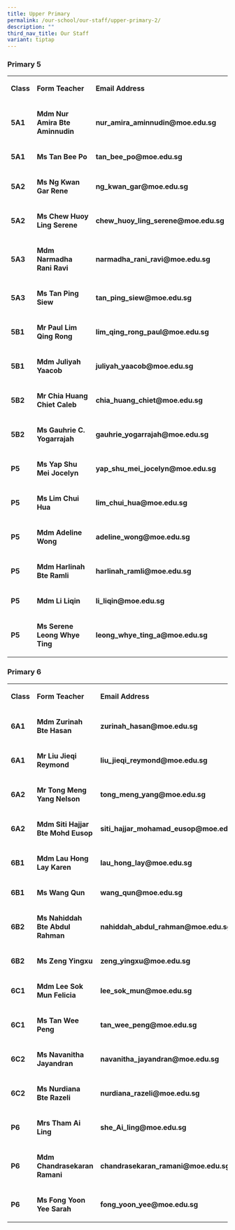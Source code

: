 ```yaml
---
title: Upper Primary
permalink: /our-school/our-staff/upper-primary-2/
description: ""
third_nav_title: Our Staff
variant: tiptap
---
```

<h3><strong>Primary 5</strong></h3>
<table>
<tbody>
<tr>
<td rowspan="1" colspan="1">
<p><strong>Class</strong>
</p>
</td>
<td rowspan="1" colspan="1">
<p><strong>Form Teacher</strong>
</p>
</td>
<td rowspan="1" colspan="1">
<p><strong>Email Address</strong>
</p>
</td>
</tr>
<tr>
<td rowspan="1" colspan="1">
<p><strong>5A1</strong>
</p>
</td>
<td rowspan="1" colspan="1">
<p><strong>Mdm Nur Amira Bte Aminnudin</strong>
</p>
</td>
<td rowspan="1" colspan="1">
<p><strong>nur_amira_aminnudin@moe.edu.sg</strong>
</p>
</td>
</tr>
<tr>
<td rowspan="1" colspan="1">
<p><strong>5A1</strong>
</p>
</td>
<td rowspan="1" colspan="1">
<p><strong>Ms Tan Bee Po</strong>
</p>
</td>
<td rowspan="1" colspan="1">
<p><strong>tan_bee_po@moe.edu.sg</strong>
</p>
</td>
</tr>
<tr>
<td rowspan="1" colspan="1">
<p><strong>5A2</strong>
</p>
</td>
<td rowspan="1" colspan="1">
<p><strong>Ms Ng Kwan Gar Rene</strong>
</p>
</td>
<td rowspan="1" colspan="1">
<p><strong>ng_kwan_gar@moe.edu.sg</strong>
</p>
</td>
</tr>
<tr>
<td rowspan="1" colspan="1">
<p><strong>5A2</strong>
</p>
</td>
<td rowspan="1" colspan="1">
<p><strong>Ms Chew Huoy Ling Serene</strong>
</p>
</td>
<td rowspan="1" colspan="1">
<p><strong>chew_huoy_ling_serene@moe.edu.sg</strong>
</p>
</td>
</tr>
<tr>
<td rowspan="1" colspan="1">
<p><strong>5A3</strong>
</p>
</td>
<td rowspan="1" colspan="1">
<p><strong>Mdm Narmadha Rani Ravi</strong>
</p>
</td>
<td rowspan="1" colspan="1">
<p><strong>narmadha_rani_ravi@moe.edu.sg</strong>
</p>
</td>
</tr>
<tr>
<td rowspan="1" colspan="1">
<p><strong>5A3</strong>
</p>
</td>
<td rowspan="1" colspan="1">
<p><strong>Ms Tan Ping Siew</strong>
</p>
</td>
<td rowspan="1" colspan="1">
<p><strong>tan_ping_siew@moe.edu.sg</strong>
</p>
</td>
</tr>
<tr>
<td rowspan="1" colspan="1">
<p><strong>5B1</strong>
</p>
</td>
<td rowspan="1" colspan="1">
<p><strong>Mr Paul Lim Qing Rong</strong>
</p>
</td>
<td rowspan="1" colspan="1">
<p><strong>lim_qing_rong_paul@moe.edu.sg</strong>
</p>
</td>
</tr>
<tr>
<td rowspan="1" colspan="1">
<p><strong>5B1</strong>
</p>
</td>
<td rowspan="1" colspan="1">
<p><strong>Mdm Juliyah Yaacob</strong>
</p>
</td>
<td rowspan="1" colspan="1">
<p><strong>juliyah_yaacob@moe.edu.sg</strong>
</p>
</td>
</tr>
<tr>
<td rowspan="1" colspan="1">
<p><strong>5B2</strong>
</p>
</td>
<td rowspan="1" colspan="1">
<p><strong>Mr Chia Huang Chiet Caleb</strong>
</p>
</td>
<td rowspan="1" colspan="1">
<p><strong>chia_huang_chiet@moe.edu.sg</strong>
</p>
</td>
</tr>
<tr>
<td rowspan="1" colspan="1">
<p><strong>5B2</strong>
</p>
</td>
<td rowspan="1" colspan="1">
<p><strong>Ms Gauhrie C. Yogarrajah</strong>
</p>
</td>
<td rowspan="1" colspan="1">
<p><strong>gauhrie_yogarrajah@moe.edu.sg</strong>
</p>
</td>
</tr>
<tr>
<td rowspan="1" colspan="1">
<p><strong>P5</strong>
</p>
</td>
<td rowspan="1" colspan="1">
<p><strong>Ms Yap Shu Mei Jocelyn</strong>
</p>
</td>
<td rowspan="1" colspan="1">
<p><strong>yap_shu_mei_jocelyn@moe.edu.sg</strong>
</p>
</td>
</tr>
<tr>
<td rowspan="1" colspan="1">
<p><strong>P5</strong>
</p>
</td>
<td rowspan="1" colspan="1">
<p><strong>Ms Lim Chui Hua</strong>
</p>
</td>
<td rowspan="1" colspan="1">
<p><strong>lim_chui_hua@moe.edu.sg</strong>
</p>
</td>
</tr>
<tr>
<td rowspan="1" colspan="1">
<p><strong>P5</strong>
</p>
</td>
<td rowspan="1" colspan="1">
<p><strong>Mdm Adeline Wong</strong>
</p>
</td>
<td rowspan="1" colspan="1">
<p><strong>adeline_wong@moe.edu.sg</strong>
</p>
</td>
</tr>
<tr>
<td rowspan="1" colspan="1">
<p><strong>P5</strong>
</p>
</td>
<td rowspan="1" colspan="1">
<p><strong>Mdm Harlinah Bte Ramli</strong>
</p>
</td>
<td rowspan="1" colspan="1">
<p><strong>harlinah_ramli@moe.edu.sg</strong>
</p>
</td>
</tr>
<tr>
<td rowspan="1" colspan="1">
<p><strong>P5</strong>
</p>
</td>
<td rowspan="1" colspan="1">
<p><strong>Mdm Li Liqin</strong>
</p>
</td>
<td rowspan="1" colspan="1">
<p><strong>li_liqin@moe.edu.sg</strong>
</p>
</td>
</tr>
<tr>
<td rowspan="1" colspan="1">
<p><strong>P5</strong>
</p>
</td>
<td rowspan="1" colspan="1">
<p><strong>Ms Serene Leong Whye Ting</strong>
</p>
</td>
<td rowspan="1" colspan="1">
<p><strong>leong_whye_ting_a@moe.edu.sg</strong>
</p>
</td>
</tr>
</tbody>
</table>
<h3><strong>Primary 6</strong></h3>
<table>
<tbody>
<tr>
<td rowspan="1" colspan="1">
<p><strong>Class</strong>
</p>
</td>
<td rowspan="1" colspan="1">
<p><strong>Form Teacher</strong>
</p>
</td>
<td rowspan="1" colspan="1">
<p><strong>Email Address</strong>
</p>
</td>
</tr>
<tr>
<td rowspan="1" colspan="1">
<p><strong>6A1</strong>
</p>
</td>
<td rowspan="1" colspan="1">
<p><strong>Mdm Zurinah Bte Hasan</strong>
</p>
</td>
<td rowspan="1" colspan="1">
<p><strong>zurinah_hasan@moe.edu.sg</strong>
</p>
</td>
</tr>
<tr>
<td rowspan="1" colspan="1">
<p><strong>6A1</strong>
</p>
</td>
<td rowspan="1" colspan="1">
<p><strong>Mr Liu Jieqi Reymond</strong>
</p>
</td>
<td rowspan="1" colspan="1">
<p><strong>liu_jieqi_reymond@moe.edu.sg</strong>
</p>
</td>
</tr>
<tr>
<td rowspan="1" colspan="1">
<p><strong>6A2</strong>
</p>
</td>
<td rowspan="1" colspan="1">
<p><strong>Mr Tong Meng Yang Nelson</strong>
</p>
</td>
<td rowspan="1" colspan="1">
<p><strong>tong_meng_yang@moe.edu.sg</strong>
</p>
</td>
</tr>
<tr>
<td rowspan="1" colspan="1">
<p><strong>6A2</strong>
</p>
</td>
<td rowspan="1" colspan="1">
<p><strong>Mdm Siti Hajjar Bte Mohd Eusop</strong>
</p>
</td>
<td rowspan="1" colspan="1">
<p><strong>siti_hajjar_mohamad_eusop@moe.edu.sg</strong>
</p>
</td>
</tr>
<tr>
<td rowspan="1" colspan="1">
<p><strong>6B1</strong>
</p>
</td>
<td rowspan="1" colspan="1">
<p><strong>Mdm Lau Hong Lay Karen</strong>
</p>
</td>
<td rowspan="1" colspan="1">
<p><strong>lau_hong_lay@moe.edu.sg</strong>
</p>
</td>
</tr>
<tr>
<td rowspan="1" colspan="1">
<p><strong>6B1</strong>
</p>
</td>
<td rowspan="1" colspan="1">
<p><strong>Ms Wang Qun</strong>
</p>
</td>
<td rowspan="1" colspan="1">
<p><strong>wang_qun@moe.edu.sg</strong>
</p>
</td>
</tr>
<tr>
<td rowspan="1" colspan="1">
<p><strong>6B2</strong>
</p>
</td>
<td rowspan="1" colspan="1">
<p><strong>Ms Nahiddah Bte Abdul Rahman</strong>
</p>
</td>
<td rowspan="1" colspan="1">
<p><strong>nahiddah_abdul_rahman@moe.edu.sg</strong>
</p>
</td>
</tr>
<tr>
<td rowspan="1" colspan="1">
<p><strong>6B2</strong>
</p>
</td>
<td rowspan="1" colspan="1">
<p><strong>Ms Zeng Yingxu</strong>
</p>
</td>
<td rowspan="1" colspan="1">
<p><strong>zeng_yingxu@moe.edu.sg</strong>
</p>
</td>
</tr>
<tr>
<td rowspan="1" colspan="1">
<p><strong>6C1</strong>
</p>
</td>
<td rowspan="1" colspan="1">
<p><strong>Mdm Lee Sok Mun Felicia</strong>
</p>
</td>
<td rowspan="1" colspan="1">
<p><strong>lee_sok_mun@moe.edu.sg</strong>
</p>
</td>
</tr>
<tr>
<td rowspan="1" colspan="1">
<p><strong>6C1</strong>
</p>
</td>
<td rowspan="1" colspan="1">
<p><strong>Ms Tan Wee Peng</strong>
</p>
</td>
<td rowspan="1" colspan="1">
<p><strong>tan_wee_peng@moe.edu.sg</strong>
</p>
</td>
</tr>
<tr>
<td rowspan="1" colspan="1">
<p><strong>6C2</strong>
</p>
</td>
<td rowspan="1" colspan="1">
<p><strong>Ms Navanitha Jayandran</strong>
</p>
</td>
<td rowspan="1" colspan="1">
<p><strong>navanitha_jayandran@moe.edu.sg</strong>
</p>
</td>
</tr>
<tr>
<td rowspan="1" colspan="1">
<p><strong>6C2</strong>
</p>
</td>
<td rowspan="1" colspan="1">
<p><strong>Ms Nurdiana Bte Razeli</strong>
</p>
</td>
<td rowspan="1" colspan="1">
<p><strong>nurdiana_razeli@moe.edu.sg</strong>
</p>
</td>
</tr>
<tr>
<td rowspan="1" colspan="1">
<p><strong>P6</strong>
</p>
</td>
<td rowspan="1" colspan="1">
<p><strong>Mrs Tham Ai Ling</strong>
</p>
</td>
<td rowspan="1" colspan="1">
<p><strong>she_Ai_ling@moe.edu.sg</strong>
</p>
</td>
</tr>
<tr>
<td rowspan="1" colspan="1">
<p><strong>P6</strong>
</p>
</td>
<td rowspan="1" colspan="1">
<p><strong>Mdm Chandrasekaran Ramani</strong>
</p>
</td>
<td rowspan="1" colspan="1">
<p><strong>chandrasekaran_ramani@moe.edu.sg</strong>
</p>
</td>
</tr>
<tr>
<td rowspan="1" colspan="1">
<p><strong>P6</strong>
</p>
</td>
<td rowspan="1" colspan="1">
<p><strong>Ms Fong Yoon Yee Sarah</strong>
</p>
</td>
<td rowspan="1" colspan="1">
<p><strong>fong_yoon_yee@moe.edu.sg</strong>
</p>
</td>
</tr>
</tbody>
</table>
<p></p>